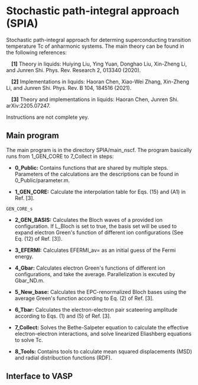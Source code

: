 # Stochastic path-integral approach (SPIA)
Stochastic path-integral approach for determing superconducting transition temperature Tc of anharmonic systems.
The main theory can be found in the following references:

&emsp;**[1]** Theory in liquids: Huiying Liu, Ying Yuan, Donghao Liu, Xin-Zheng Li, and Junren Shi. Phys. Rev. Research 2, 013340 (2020). 

&emsp;**[2]** Implementations in liquids: Haoran Chen, Xiao-Wei Zhang, Xin-Zheng Li, and Junren Shi. Phys. Rev. B 104, 184516 (2021).

&emsp;**[3]** Theory and implementations in liquids: Haoran Chen, Junren Shi. arXiv:2205.07247.

Instructions are not complete yey.

## Main program
The main program is in the directory SPIA/main_nscf. 
The program basically runs from 1_GEN_CORE to 7_Collect in steps:

* **0_Public:** Contains functions that are shared by multiple steps. 
Parameters of the calculations are the descriptions can be found in 0_Public/parameter.m.

* **1_GEN_CORE:** Calculate the interpolation table for Eqs. (15) and (A1) in Ref. [3]. 
```
GEN_CORE_s
```

* **2_GEN_BASIS:** Calculates the Bloch waves of a provided ion configuration. If L_Bloch is set to true, the basis set will be used to expand electron Green's function of different ion configurations (See Eq. (12) of Ref. [3]).

* **3_EFERMI:** Calculates EFERMI_av=<Ef> as an initial guess of the Fermi energy.
        
* **4_Gbar:** Calculates electron Green's functions of different ion configurations, and take the average. Parallelization is excuted by Gbar_ND.m.

* **5_New_base:** Calculates the EPC-renormalized Bloch bases using the average Green's function according to Eq. (2) of Ref. [3].

* **6_Tbar:** Calculates the electron-electron pair scateering amplitude according to Eqs. (1) and (5) of Ref. [3].

* **7_Collect:** Solves the Bethe-Salpeter equation to calculate the effective electron-electron interactions, and solve linearized Eliashberg equations to solve Tc.

* **8_Tools:** Contains tools to calculate mean squared displacements (MSD) and radial distribuction functions (RDF).

## Interface to VASP
